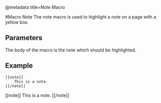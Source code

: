 @metadata title=Note Macro

#Macro Note
The note macro is used to highlight a note on a page with a yellow box.


## Parameters

The body of the macro is the note which should be highlighted.

## Example 

    [[note]]
        This is a note.
    [[/note]]

[[note]]
This is a note.
[[/note]]
